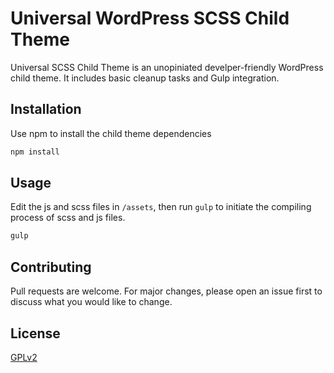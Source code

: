 # Universal WordPress SCSS Child Theme

Universal SCSS Child Theme is an unopiniated develper-friendly WordPress child theme. It includes basic cleanup tasks and Gulp integration.

## Installation

Use npm to install the child theme dependencies

```bash
npm install
```

## Usage

Edit the js and scss files in `/assets`, then run `gulp` to initiate the compiling process of scss and js files.

```bash
gulp
```

## Contributing
Pull requests are welcome. For major changes, please open an issue first to discuss what you would like to change.

## License
[GPLv2](http://www.gnu.org/licenses/gpl-2.0.html)
